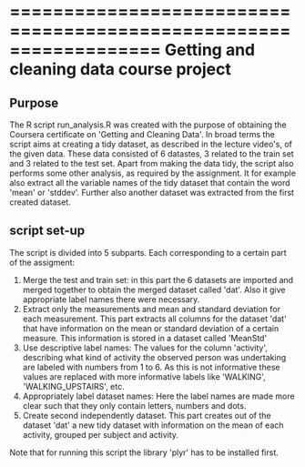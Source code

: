 ==================================================================
Getting and cleaning data course project
==================================================================

Purpose
-------

The R script run_analysis.R was created with the purpose of obtaining the Coursera certificate on 'Getting and Cleaning Data'. In broad terms the script aims at creating a tidy dataset, as described in the lecture video's, of the given data. These data consisted of 6 datastes, 3 related to the train set and 3 related to the test set. Apart from making the data tidy, the script also performs some other analysis, as required by the assignment. It for example also extract all the variable names of the tidy dataset that contain the word 'mean' or 'stddev'. Further also another dataset was extracted from the first created dataset.

script set-up
--------------

The script is divided into 5 subparts. Each corresponding to a certain part of the assigment:

1. Merge the test and train set: in this part  the 6 datasets are imported and merged together to obtain the merged dataset called 'dat'. Also it give appropriate label names there were necessary.
2. Extract only the measurements and mean and standard deviation for each measurement. This part extracts all columns for the dataset 'dat' that have information on the mean or standard deviation of a certain measure. This information is stored in a dataset called 'MeanStd'
3. Use descriptive label names: The values for the column 'activity', describing what kind of activity the observed person was undertaking are labeled with numbers from 1 to 6. As this is not informative these values are replaced with more informative labels like 'WALKING', 'WALKING_UPSTAIRS', etc.
4. Appropriately label dataset names: Here the label names are made more clear such that they only contain letters, numbers and dots.
5. Create second independently dataset. This part creates out of the dataset 'dat' a new tidy dataset with information on the mean of each activity, grouped per subject and activity.

Note that for running this script the library 'plyr' has to be installed first.
